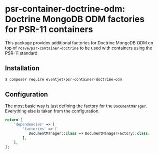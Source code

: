 # psr-container-doctrine-odm: Doctrine MongoDB ODM factories for PSR-11 containers

This package provides additional factories for Doctrine MongoDB ODM on top of
[`roave/psr-container-doctrine`](https://github.com/Roave/psr-container-doctrine) to be used with containers
using the PSR-11 standard.

## Installation

```bash
$ composer require eventjet/psr-container-doctrine-odm
```

## Configuration

The most basic way is just defining the factory for the `DocumentManager`. Everything else is taken from the
configuration.

```php
return [
    'dependencies' => [
        'factories' => [
           DocumentManager::class => DocumentManagerFactory::class,
        ],
    ],
];
```
